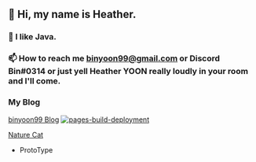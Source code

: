 ## 👋 Hi, my name is Heather.
### 👀 I like Java.

### 📫 How to reach me binyoon99@gmail.com or Discord Bin#0314 or just yell Heather YOON really loudly in your room and I'll come.

### My Blog
[binyoon99 Blog](https://binyoon99.github.io/) [![pages-build-deployment](https://github.com/binyoon99/binyoon99.github.io/actions/workflows/pages/pages-build-deployment/badge.svg)](https://github.com/binyoon99/binyoon99.github.io/actions/workflows/pages/pages-build-deployment)

[Nature Cat](www.naturecat.ca)
- ProtoType

<!---
binyoon99/binyoon99 is a ✨ special ✨ repository because its `README.md` (this file) appears on your GitHub profile.
You can click the Preview link to take a look at your changes.
--->
